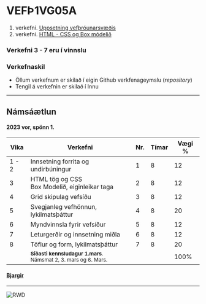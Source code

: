 # VEFÞ1VG05A

1. verkefni. [Uppsetning vefþróunarsvæðis](Verkefni-1/)
1. verkefni. [HTML - CSS og Box módelið](Verkefni-2/)

### Verkefni 3 - 7 eru í vinnslu

<!--
1. verkefni. [Skipulag vefsíðu](Verkefni-3/README.md)
1. verkefni. [Efnisyfirlit og listar](Verkefni-4/README.md)
1. verkefni. [Myndvinnsla](Verkefni-5/README.md)
1. verkefni. [Leturfræði](Verkefni-6/README.md)
1. [Lokaverkefni - lykilmatsþáttur](Verkefni-7/README.md)
-->
### Verkefnaskil 
 
-  Öllum verkefnum er skilað í eigin Github verkfenageymslu (_repository_)
-  Tengil á verkefnin er skilað í Innu

---

## Námsáætlun

#### 2023 vor, spönn 1. 

| Vika  | Verkefni  | Nr. | Tímar | Vægi % |
|---|---|---|---|---|
| 1 - 2  | Innsetning forrita og undirbúningur  | 1  | 8 | 12 |
| 3  | HTML tög og CSS <br>Box Modelið, eiginleikar taga  | 2 | 8  | 12 |
| 4  | Grid skipulag vefsíðu | 3  | 8 | 12 |
| 5  | Svegjanleg vefhönnun, lykilmatsþáttur | 4  | 8  | 20 |
| 6  | Myndvinnsla fyrir vefsíður | 5  | 8 | 12  |
| 7  | Leturgerðir og innsetning miðla | 6  | 8 | 12 |
| 8  | Töflur og form, lykilmatsþáttur | 7 | 8 | 20 |
|    | <sub>**Síðasti  kennsludagur 1.mars**. <br> Námsmat 2, 3. mars og 6. Mars.</sub> |  |  | 100%  |

#### [Bjargir](https://github.com/vefgrunnur/Namsefni/wiki)

---

![RWD](img/Responsive-Web-Design.jpg)
